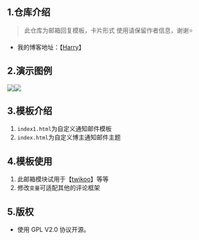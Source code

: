 ## 1.仓库介绍

>此仓库为邮箱回复模板，卡片形式
>使用请保留作者信息，谢谢⭐

- 我的博客地址：【[Harry](https://u.mr90.top)】

## 2.演示图例

![](https://cdn.jsdelivr.net/gh/Rr210/image@master/hexo/4/email1.jpg)![](https://cdn.jsdelivr.net/gh/Rr210/image@master/hexo/4/email3.jpg)

## 3.模板介绍

1. `index1.html`为自定义通知邮件模板
2. `index.html`为自定义博主通知邮件主题

## 4.模板使用

1. 此邮箱模块试用于【[twikoo](https://twikoo.js.org/)】等等
2. 修改`变量`可适配其他的评论框架

## 5.版权

- 使用 GPL V2.0 协议开源。


